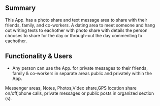 ## Summary

This App. has a photo share and text message area to share with their friends, family,
and co-workers. A dating area to meet someone and hang out writing texts to eachother with photo share
with details the person chooses to share for the day or through-out the day commenting to eachother.


## Functionality & Users

* Any person can use the App. for private messages to their friends, family & co-workers in separate areas public and privately within the App.

Messenger areas, Notes, Photos,Video share,GPS location share on/off,phone calls, private messages or public posts in organized section (s).
